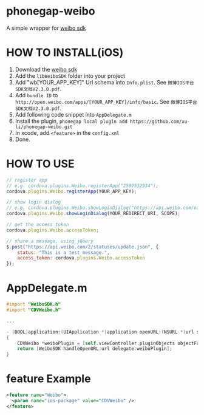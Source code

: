 phonegap-weibo
========
A simple wrapper for [weibo sdk](http://open.weibo.com/)

HOW TO INSTALL(iOS)
========
1. Download the [weibo sdk](http://open.weibo.com/wiki/SDK#iOS_SDK)
2. Add the `libWeiboSDK` folder into your project
3. Add "wb[YOUR_APP_KEY]" Url schema into `Info.plist`. See `微博IOS平台SDK文档V2.3.0.pdf`.
4. Add `bundle ID` to `http://open.weibo.com/apps/[YOUR_APP_KEY]/info/basic`. See `微博IOS平台SDK文档V2.3.0.pdf`.
5. Add following code snippet into `AppDelegate.m`
6. Install the plugin, `phonegap local plugin add https://github.com/xu-li/phonegap-weibo.git`
7. In xcode, add `<feature>` in the `config.xml`
8. Done.

HOW TO USE
========
```Javascript
// register app
// e.g. cordova.plugins.Weibo.registerApp("2582532934");
cordova.plugins.Weibo.registerApp(YOUR_APP_KEY);

// show login dialog
// e.g. cordova.plugins.Weibo.showLoginDialog("https://api.weibo.com/oauth2/default.html", "all"
cordova.plugins.Weibo.showLoginDialog(YOUR_REDIRECT_URI, SCOPE);

// get the access token
cordova.plugins.Weibo.accessToken;

// share a message, using jQuery
$.post("https://api.weibo.com/2/statuses/update.json", {
    status: "This is a test message.",
    access_token: cordova.plugins.Weibo.accessToken
});
```
AppDelegate.m
========
```Objective-c
#import "WeiboSDK.h"
#import "CDVWeibo.h"

...

- (BOOL)application:(UIApplication *)application openURL:(NSURL *)url sourceApplication:(NSString *)sourceApplication annotation:(id)annotation
{
    CDVWeibo *weiboPlugin = [self.viewController.pluginObjects objectForKey:@"CDVWeibo"];
    return [WeiboSDK handleOpenURL:url delegate:weiboPlugin];
}
```

feature Example
========
```XML
<feature name="Weibo">
  <param name="ios-package" value="CDVWeibo" />
</feature>
```
